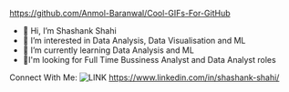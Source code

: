 https://github.com/Anmol-Baranwal/Cool-GIFs-For-GitHub

- 👋 Hi, I’m Shashank Shahi
- 👀 I’m interested in Data Analysis, Data Visualisation and ML
- 🌱 I’m currently learning Data Analysis and ML
- 🤠I'm looking for Full Time Bussiness Analyst and Data Analyst roles

Connect With Me: 
<picture>
 <source media="(prefers-color-scheme: dark)" srcset="https://github.com/user-attachments/assets/17c60c33-3246-405b-94bc-6db9e52ffb2a">
 <source media="(prefers-color-scheme: light)" srcset="https://github.com/user-attachments/assets/17c60c33-3246-405b-94bc-6db9e52ffb2a">
 <img alt="LINK" src="https://github.com/user-attachments/assets/17c60c33-3246-405b-94bc-6db9e52ffb2a">
</picture>
https://www.linkedin.com/in/shashank-shahi/



<!---
shahishashank/shahishashank is a ✨ special ✨ repository because its `README.md` (this file) appears on your GitHub profile.
You can click the Preview link to take a look at your changes.
--->
